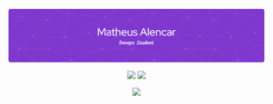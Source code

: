 ![Banner](./profile-purple.png)

<p align="center">
  <img src="https://github-readme-stats.vercel.app/api?username=AlencarMatheus&theme=midnight-purple&show_icons=true&hide_border=true&count_private=true" width="48%" />
  <img src="https://github-readme-stats.vercel.app/api/top-langs/?username=AlencarMatheus&theme=midnight-purple&show_icons=true&hide_border=true&layout=compact" width="48%" />
</p>

<p align="center">
  <img src="https://github-readme-streak-stats.herokuapp.com/?user=AlencarMatheus&theme=midnight-purple&hide_border=true" width="48%" />
</p>
